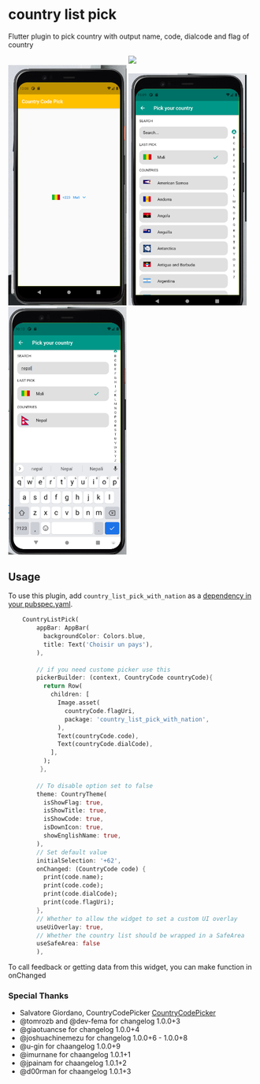 # country list pick

Flutter plugin to pick country with output name, code, dialcode and flag of country

<div style="text-align:center">
<img src="https://raw.githubusercontent.com/hifiaz/country-list-pick/master/screenshot/screenrecord.gif" width="240"/>
</div>
<img src="https://raw.githubusercontent.com/hifiaz/country-list-pick/master/screenshot/flutter_01.png" width="240"/>
<img src="https://raw.githubusercontent.com/hifiaz/country-list-pick/master/screenshot/flutter_02.png" width="240"/>
<img src="https://raw.githubusercontent.com/hifiaz/country-list-pick/master/screenshot/flutter_03.png" width="240"/>

## Usage

To use this plugin, add `country_list_pick_with_nation` as a [dependency in your pubspec.yaml](https://flutter.io/platform-plugins/).

```dart
    CountryListPick(
        appBar: AppBar(
          backgroundColor: Colors.blue,
          title: Text('Choisir un pays'),
        ),
        
        // if you need custome picker use this
        pickerBuilder: (context, CountryCode countryCode){
          return Row(
            children: [
              Image.asset(
                countryCode.flagUri,
                package: 'country_list_pick_with_nation',
              ),
              Text(countryCode.code),
              Text(countryCode.dialCode),
            ],
          );
         },

        // To disable option set to false
        theme: CountryTheme(
          isShowFlag: true,
          isShowTitle: true,
          isShowCode: true,
          isDownIcon: true,
          showEnglishName: true,
        ),
        // Set default value
        initialSelection: '+62',
        onChanged: (CountryCode code) {
          print(code.name);
          print(code.code);
          print(code.dialCode);
          print(code.flagUri);
        },
        // Whether to allow the widget to set a custom UI overlay
        useUiOverlay: true,
        // Whether the country list should be wrapped in a SafeArea
        useSafeArea: false
        ),
```

To call feedback or getting data from this widget, you can make function in onChanged


### Special Thanks

- Salvatore Giordano, CountryCodePicker [CountryCodePicker](https://github.com/imtoori/CountryCodePicker)
- @tomrozb and @dev-fema for changelog 1.0.0+3
- @giaotuancse for changelog 1.0.0+4
- @joshuachinemezu for changelog 1.0.0+6 - 1.0.0+8
- @u-gin for chaangelog 1.0.0+9
- @imurnane for chaangelog 1.0.1+1
- @jpainam for chaangelog 1.0.1+2
- @d00rman for chaangelog 1.0.1+3